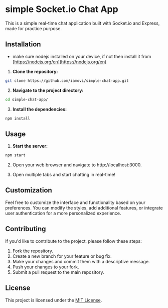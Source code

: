 # simple Socket.io Chat App

This is a simple real-time chat application built with Socket.io and Express, made for practice purpose.

## Installation
- make sure nodejs installed on your device, if not then install it from [https://nodejs.org/en](https://nodejs.org/en)

1. **Clone the repository:**
```bash
git clone https://github.com/iamovi/simple-chat-app.git
```

2. **Navigate to the project directory:**
```bash
cd simple-chat-app/
```

3. **Install the dependencies:**
```bash
npm install
```

## Usage

1. **Start the server:**
```bash
npm start
```

2. Open your web browser and navigate to http://localhost:3000.

3. Open multiple tabs and start chatting in real-time!

## Customization

Feel free to customize the interface and functionality based on your preferences. You can modify the styles, add additional features, or integrate user authentication for a more personalized experience.

## Contributing

If you'd like to contribute to the project, please follow these steps:

1. Fork the repository.
2. Create a new branch for your feature or bug fix.
3. Make your changes and commit them with a descriptive message.
4. Push your changes to your fork.
5. Submit a pull request to the main repository.

## License

This project is licensed under the [MIT License](LICENSE).
